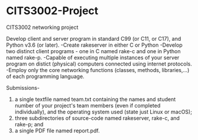 # CITS3002-Project
CITS3002 networking project

Develop client and server program in standard C99 (or C11, or C17), and Python v3.6 (or later).
-Create rakeserver in either C or Python
-Develop two distinct client programs - one in C named rake-c and one in Python named rake-p.
-Capable of executing multiple instances of your server program on distict (physical) computers connected using internet protocols.
-Employ only the core networking functions (classes, methods, libraries,...) of each programming language.

Submissions- 
1) a single textfile named team.txt containing the names and student number of your project's team members (even if completed individually), and the operating system used (state just Linux or macOS);
2) three subdirectories of source-code named rakeserver, rake-c, and rake-p; and
3) a single PDF file named report.pdf.
